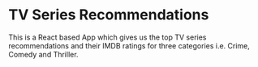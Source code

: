 # TV Series Recommendations
This is a React based App which gives us the top TV series recommendations and their IMDB ratings for three categories i.e. Crime, Comedy and Thriller.
 
